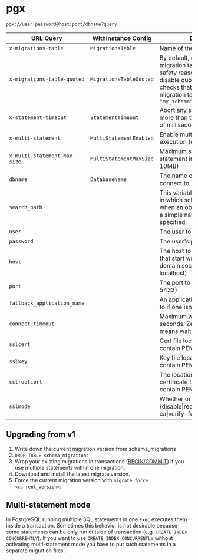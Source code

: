 # pgx

`pgx://user:password@host:port/dbname?query`

| URL Query  | WithInstance Config | Description |
|------------|---------------------|-------------|
| `x-migrations-table` | `MigrationsTable` | Name of the migrations table |
| `x-migrations-table-quoted` | `MigrationsTableQuoted` | By default, migrate quotes the migration table for SQL injection safety reasons. This option disable quoting and naively checks that you have quoted the migration table name. e.g. `"my_schema"."schema_migrations"` |
| `x-statement-timeout` | `StatementTimeout` | Abort any statement that takes more than the specified number of milliseconds |
| `x-multi-statement` | `MultiStatementEnabled` | Enable multi-statement execution (default: false) |
| `x-multi-statement-max-size` | `MultiStatementMaxSize` | Maximum size of single statement in bytes (default: 10MB) |
| `dbname` | `DatabaseName` | The name of the database to connect to |
| `search_path` | | This variable specifies the order in which schemas are searched when an object is referenced by a simple name with no schema specified. |
| `user` | | The user to sign in as |
| `password` | | The user's password |
| `host` | | The host to connect to. Values that start with / are for unix domain sockets. (default is localhost) |
| `port` | | The port to bind to. (default is 5432) |
| `fallback_application_name` | | An application_name to fall back to if one isn't provided. |
| `connect_timeout` | | Maximum wait for connection, in seconds. Zero or not specified means wait indefinitely. |
| `sslcert` | | Cert file location. The file must contain PEM encoded data. |
| `sslkey` | | Key file location. The file must contain PEM encoded data. |
| `sslrootcert` | | The location of the root certificate file. The file must contain PEM encoded data. |
| `sslmode` | | Whether or not to use SSL (disable\|require\|verify-ca\|verify-full) |


## Upgrading from v1

1. Write down the current migration version from schema_migrations
1. `DROP TABLE schema_migrations`
2. Wrap your existing migrations in transactions ([BEGIN/COMMIT](https://www.postgresql.org/docs/current/static/transaction-iso.html)) if you use multiple statements within one migration.
3. Download and install the latest migrate version.
4. Force the current migration version with `migrate force <current_version>`.

## Multi-statement mode

In PostgreSQL running multiple SQL statements in one `Exec` executes them inside a transaction. Sometimes this
behavior is not desirable because some statements can be only run outside of transaction (e.g.
`CREATE INDEX CONCURRENTLY`). If you want to use `CREATE INDEX CONCURRENTLY` without activating multi-statement mode
you have to put such statements in a separate migration files.
